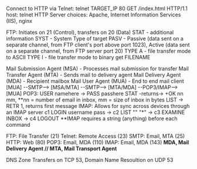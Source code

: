 Connect to HTTP via Telnet: 
telnet TARGET_IP 80
GET /index.html HTTP/1.1
host: telnet
HTTP Server choices: Apache, Internet Information Services (IIS), nginx

FTP: Initiates on 21 (Control), transfers on 20 (Data)
STAT - additional information
SYST - System Type of target
PASV - Passive (data sent on a separate channel, from FTP client's port above port 1023), Active (data sent on a separate channel, from FTP server port 20)
TYPE A - file transfer mode to ASCII
TYPE I - file transfer mode to binary
get FILENAME

Mail Submission Agent (MSA) - Processes mail submission for transfer
Mail Transfer Agent (MTA) - Sends mail to delivery agent
Mail Delivery Agent (MDA) - Recipient mailbox
Mail User Agent (MUA) - End to end mail client
[MUA] --SMTP--> [MSA/MTA] --SMTP--> [MTA/MDA] --POP3/IMAP--> [MUA]
POP3: 
USER namehere -> PASS passhere
STAT -returns-> +OK nn mm, **nn = number of email in inbox, mm = size of inbox in bytes
LIST -> RETR 1, returns first message
IMAP:
Allows for sync across devices through an IMAP server
c1 LOGIN username pass -> c2 LIST "" "*" -> c3 EXAMINE INBOX -> c4 LOGOUT  **IMAP requires a string (anything) before each command

FTP: File Transfer (21)
Telnet: Remote Access (23)
SMTP: Email, MTA (25)
HTTP: Web (80)
POP3: Email, MDA (110)
IMAP: Email, MDA (143)
**MDA, Mail Delivery Agent // MTA, Mail Transport Agent**

DNS Zone Transfers on TCP 53, Domain Name Resoultion on UDP 53
